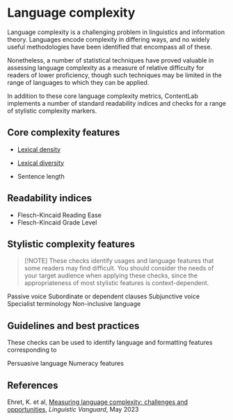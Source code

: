 # Language complexity

Language complexity is a challenging problem in linguistics and information theory. Languages encode complexity in differing ways, and no widely useful methodologies have been identified that encompass all of these.

Nonetheless, a number of statistical techniques have proved valuable in assessing language complexity as a measure of relative difficulty for readers of lower proficiency, though such techniques may be limited in the range of languages to which they can be applied.

In addition to these core language complexity metrics, ContentLab implements a number of standard readability indices and checks for a range of stylistic complexity markers.


## Core complexity features

- [Lexical density](Lexical%20density.md)

- [Lexical diversity](Lexical%20diversity.md)

- Sentence length

## Readability indices

- Flesch-Kincaid Reading Ease
- Flesch-Kincaid Grade Level

## Stylistic complexity features

> [!NOTE] These checks identify usages and language features that some readers may find difficult. You should consider the needs of your target audience when applying these checks, since the appropriateness of most stylistic features is context-dependent.

Passive voice
Subordinate or dependent clauses
Subjunctive voice
Specialist terminology
Non-inclusive language


## Guidelines and best practices

These checks can be used to identify language and formatting features corresponding to

Persuasive language
Numeracy features


## References

Ehret, K. et al, [Measuring language complexity: challenges and opportunities](https://www.researchgate.net/publication/370552963_Measuring_language_complexity_challenges_and_opportunities), *Linguistic Vanguard*, May 2023
